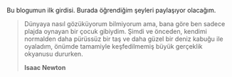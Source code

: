 
Bu blogumun ilk girdisi. Burada öğrendiğim şeyleri paylaşıyor olacağım.

> Dünyaya nasıl gözüküyorum bilmiyorum ama, bana göre ben sadece plajda oynayan bir çocuk gibiydim.
> Şimdi ve önceden, kendimi normalden daha pürüssüz bir taş ve daha güzel bir deniz kabuğu ile oyaladım,
> önümde tamamiyle keşfedilmemiş büyük gerçeklik okyanusu dururken.
>
> **Isaac Newton**
